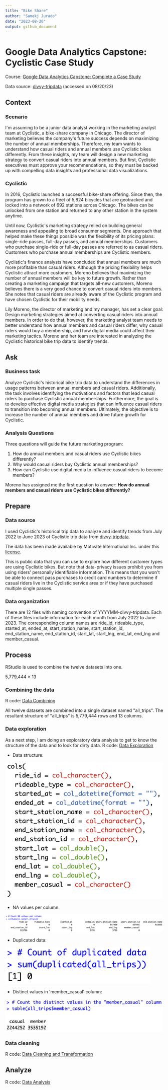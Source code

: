 ```yaml
---
title: "Bike Share"
author: "Samekj Jurado"
date: "2023-08-20"
output: github_document
---
```


# Google Data Analytics Capstone: Cyclistic Case Study

Course: [Google Data Analytics Capstone: Complete a Case Study](https://www.coursera.org/learn/google-data-analytics-capstone)

Data source: [divvy-tripdata](https://divvy-tripdata.s3.amazonaws.com/index.html) (accessed on 08/20/23)

## Context

### Scenario

I'm assuming to be a junior data analyst working in the marketing analyst team at Cyclistic, a bike-share company in Chicago. The director of marketing believes the company's future success depends on maximizing the number of annual memberships. Therefore, my team wants to understand how casual riders and annual members use Cyclistic bikes differently. From these insights, my team will design a new marketing strategy to convert casual riders into annual members. But first, Cyclistic executives must approve your recommendations, so they must be backed up with compelling data insights and professional data visualizations.

### Cyclistic

In 2016, Cyclistic launched a successful bike-share offering. Since then, the program has grown to a fleet of 5,824 bicycles that are geotracked and locked into a network of 692 stations across Chicago. The bikes can be unlocked from one station and returned to any other station in the system anytime.

Until now, Cyclistic's marketing strategy relied on building general awareness and appealing to broad consumer segments. One approach that helped make these things possible was the flexibility of its pricing plans: single-ride passes, full-day passes, and annual memberships. Customers who purchase single-ride or full-day passes are referred to as casual riders. Customers who purchase annual memberships are Cyclistic members.

Cyclistic's finance analysts have concluded that annual members are much more profitable than casual riders. Although the pricing flexibility helps Cyclistic attract more customers, Moreno believes that maximizing the number of annual members will be key to future growth. Rather than creating a marketing campaign that targets all-new customers, Moreno believes there is a very good chance to convert casual riders into members. She notes that casual riders are already aware of the Cyclistic program and have chosen Cyclistic for their mobility needs.

Lily Moreno, the director of marketing and my manager, has set a clear goal: Design marketing strategies aimed at converting casual riders into annual members. In order to do that, however, the marketing analyst team needs to better understand how annual members and casual riders differ, why casual riders would buy a membership, and how digital media could affect their marketing tactics. Moreno and her team are interested in analyzing the Cyclistic historical bike trip data to identify trends.

## Ask

### Business task

Analyze Cyclistic's historical bike trip data to understand the differences in usage patterns between annual members and casual riders. Additionally, the task involves identifying the motivations and factors that lead casual riders to purchase Cyclistic annual memberships. Furthermore, the goal is to develop effective digital media strategies that can influence casual riders to transition into becoming annual members. Ultimately, the objective is to increase the number of annual members and drive future growth for Cyclistic.

### Analysis Questions

Three questions will guide the future marketing program:

1.  How do annual members and casual riders use Cyclistic bikes differently?
2.  Why would casual riders buy Cyclistic annual memberships?
3.  How can Cyclistic use digital media to influence casual riders to become members?

Moreno has assigned me the first question to answer: **How do annual members and casual riders use Cyclistic bikes differently?**

## Prepare

### Data source

I used Cyclistic's historical trip data to analyze and identify trends from July 2022 to June 2023 of Cyclistic trip data from [divvy-tripdata](https://divvy-tripdata.s3.amazonaws.com/index.html).

The data has been made available by Motivate International Inc. under this [license](https://ride.divvybikes.com/data-license-agreement).

This is public data that you can use to explore how different customer types are using Cyclistic bikes. But note that data-privacy issues prohibit you from using riders' personally identifiable information. This means that you won't be able to connect pass purchases to credit card numbers to determine if casual riders live in the Cyclistic service area or if they have purchased multiple single passes.

### Data organization

There are 12 files with naming convention of YYYYMM-divvy-tripdata. Each of these files include information for each month from July 2022 to June 2023. The corresponding column names are ride_id, rideable_type, started_at, ended_at, start_station_name, start_station_id, end_station_name, end_station_id, start_lat, start_lng, end_lat, end_lng and member_casual.

## Process

RStudio is used to combine the twelve datasets into one.

5,779,444 × 13

### Combining the data

R code: [Data Combining](https://github.com/samekj/Google-DA-Cyclistic-Case-Study/blob/main/01.%20Combining.R)

All twelve datasets are combined into a single dataset named "all_trips". The resultant structure of "all_trips" is 5,779,444 rows and 13 columns.

### Data exploration

As a next step, I am doing an exploratory data analysis to get to know the structure of the data and to look for dirty data.
R code: [Data Exploration](https://github.com/samekj/Google-DA-Cyclistic-Case-Study/blob/main/02.%20Exploration.R)

- Data structure:

![image](https://github.com/samekj/Google-DA-Cyclistic-Case-Study/blob/main/images/structure.png)

- NA values per column:

![image](https://github.com/samekj/Google-DA-Cyclistic-Case-Study/blob/main/images/isNA.png)

- Duplicated data:

![image](https://github.com/samekj/Google-DA-Cyclistic-Case-Study/blob/main/images/duplicated.png)

- Distinct values in 'member_casual' column:

![image](https://github.com/samekj/Google-DA-Cyclistic-Case-Study/blob/main/images/distinct_usertype.png)





### Data cleaning

R code: [Data Cleaning and Transformation](https://github.com/samekj/Google-DA-Cyclistic-Case-Study/blob/main/03.%20Cleaning%20and%20transforming.R)

## Analyze

R code: [Data Analysis](https://github.com/samekj/Google-DA-Cyclistic-Case-Study/blob/main/04.%20Analysis.R)
